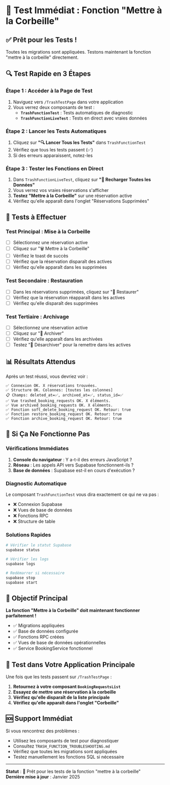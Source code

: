 # 🚀 Test Immédiat : Fonction "Mettre à la Corbeille"

## ✅ **Prêt pour les Tests !**

Toutes les migrations sont appliquées. Testons maintenant la fonction "mettre à la corbeille" directement.

## 🔍 **Test Rapide en 3 Étapes**

### **Étape 1 : Accéder à la Page de Test**
1. Naviguez vers `/TrashTestPage` dans votre application
2. Vous verrez deux composants de test :
   - **`TrashFunctionTest`** : Tests automatiques de diagnostic
   - **`TrashFunctionLiveTest`** : Tests en direct avec vraies données

### **Étape 2 : Lancer les Tests Automatiques**
1. Cliquez sur **"🔍 Lancer Tous les Tests"** dans `TrashFunctionTest`
2. Vérifiez que tous les tests passent (✅)
3. Si des erreurs apparaissent, notez-les

### **Étape 3 : Tester les Fonctions en Direct**
1. Dans `TrashFunctionLiveTest`, cliquez sur **"🔄 Recharger Toutes les Données"**
2. Vous verrez vos vraies réservations s'afficher
3. **Testez "Mettre à la Corbeille"** sur une réservation active
4. Vérifiez qu'elle apparaît dans l'onglet "Réservations Supprimées"

## 🧪 **Tests à Effectuer**

### **Test Principal : Mise à la Corbeille**
- [ ] Sélectionnez une réservation active
- [ ] Cliquez sur "🗑️ Mettre à la Corbeille"
- [ ] Vérifiez le toast de succès
- [ ] Vérifiez que la réservation disparaît des actives
- [ ] Vérifiez qu'elle apparaît dans les supprimées

### **Test Secondaire : Restauration**
- [ ] Dans les réservations supprimées, cliquez sur "🔄 Restaurer"
- [ ] Vérifiez que la réservation réapparaît dans les actives
- [ ] Vérifiez qu'elle disparaît des supprimées

### **Test Tertiaire : Archivage**
- [ ] Sélectionnez une réservation active
- [ ] Cliquez sur "📁 Archiver"
- [ ] Vérifiez qu'elle apparaît dans les archivées
- [ ] Testez "📂 Désarchiver" pour la remettre dans les actives

## 📊 **Résultats Attendus**

Après un test réussi, vous devriez voir :

```
✅ Connexion OK. X réservations trouvées.
✅ Structure OK. Colonnes: [toutes les colonnes]
📋 Champs: deleted_at=✅, archived_at=✅, status_id=✅
✅ Vue trashed_booking_requests OK. X éléments.
✅ Vue archived_booking_requests OK. X éléments.
✅ Fonction soft_delete_booking_request OK. Retour: true
✅ Fonction restore_booking_request OK. Retour: true
✅ Fonction archive_booking_request OK. Retour: true
```

## 🚨 **Si Ça Ne Fonctionne Pas**

### **Vérifications Immédiates**
1. **Console du navigateur** : Y a-t-il des erreurs JavaScript ?
2. **Réseau** : Les appels API vers Supabase fonctionnent-ils ?
3. **Base de données** : Supabase est-il en cours d'exécution ?

### **Diagnostic Automatique**
Le composant `TrashFunctionTest` vous dira exactement ce qui ne va pas :
- ❌ Connexion Supabase
- ❌ Vues de base de données
- ❌ Fonctions RPC
- ❌ Structure de table

### **Solutions Rapides**
```bash
# Vérifier le statut Supabase
supabase status

# Vérifier les logs
supabase logs

# Redémarrer si nécessaire
supabase stop
supabase start
```

## 🎯 **Objectif Principal**

**La fonction "Mettre à la Corbeille" doit maintenant fonctionner parfaitement !**

- ✅ Migrations appliquées
- ✅ Base de données configurée
- ✅ Fonctions RPC créées
- ✅ Vues de base de données opérationnelles
- ✅ Service BookingService fonctionnel

## 📱 **Test dans Votre Application Principale**

Une fois que les tests passent sur `/TrashTestPage` :

1. **Retournez à votre composant `BookingRequestsList`**
2. **Essayez de mettre une réservation à la corbeille**
3. **Vérifiez qu'elle disparaît de la liste principale**
4. **Vérifiez qu'elle apparaît dans l'onglet "Corbeille"**

## 🆘 **Support Immédiat**

Si vous rencontrez des problèmes :
- Utilisez les composants de test pour diagnostiquer
- Consultez `TRASH_FUNCTION_TROUBLESHOOTING.md`
- Vérifiez que toutes les migrations sont appliquées
- Testez manuellement les fonctions SQL si nécessaire

---

**Statut** : 🚀 Prêt pour les tests de la fonction "mettre à la corbeille"  
**Dernière mise à jour** : Janvier 2025
